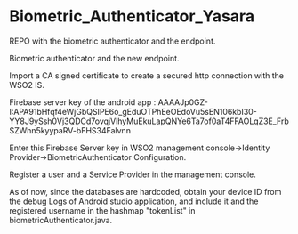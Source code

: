 # Biometric_Authenticator_Yasara
REPO with the biometric authenticator and the endpoint.

Biometric authenticator and the new endpoint.

Import a CA signed certificate to create a secured http connection with the WSO2 IS.

Firebase server key of the android app : AAAAJp0GZ-I:APA91bHfqf4eWjGbQSIPE6o_gEduOTPhEeOEdoVu5sEN106kbI30-YY8J9ySsh0Vj3QDCd7ovqjVlhyMuEkuLapQNYe6Ta7of0aT4FFAOLqZ3E_FrbSZWhn5kyypaRV-bFHS34Falvnn

Enter this Firebase Server key in WSO2 management console->Identity Provider->BiometricAuthenticator Configuration.

Register a user and a Service Provider in the management console.

As of now, since the databases are hardcoded, obtain your device ID from the debug Logs of Android studio application, and include it and the registered username in the hashmap "tokenList" in biometricAuthenticator.java.
